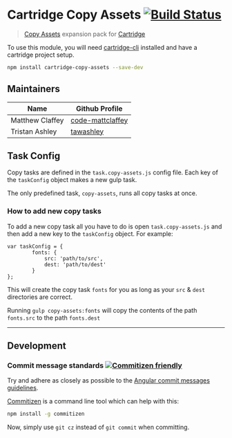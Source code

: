 # Cartridge Copy Assets [![Build Status](https://travis-ci.org/cartridge/cartridge-copy-assets.svg?branch=master)](https://travis-ci.org/cartridge/cartridge-copy-assets)

> [Copy Assets](https://github.com/cartridge/cartridge-copy-assets) expansion pack for  [Cartridge](https://github.com/cartridge/cartridge)


To use this module, you will need [cartridge-cli](https://github.com/cartridge/cartridge-cli) installed and have a cartridge project setup.

```sh
npm install cartridge-copy-assets --save-dev
```

## Maintainers

| Name          | Github Profile                  |
| ------------- |---------------------------------|
| Matthew Claffey  | [code-mattclaffey](https://github.com/code-mattclaffey) |
| Tristan Ashley  | [tawashley](https://github.com/tawashley) |


## Task Config

Copy tasks are defined in the `task.copy-assets.js` config file. Each key of the `taskConfig` object makes a new gulp task.

The only predefined task, `copy-assets`, runs all copy tasks at once.

### How to add new copy tasks
To add a new copy task all you have to do is open `task.copy-assets.js` and then add a new key to the `taskConfig` object. For example:

```
var taskConfig = {
		fonts: {
			src: 'path/to/src',
			dest: 'path/to/dest'
		}
};
```

This will create the copy task `fonts` for you as long as your `src` & `dest` directories are correct.

Running `gulp copy-assets:fonts` will copy the contents of the path `fonts.src` to the path `fonts.dest`

* * *

## Development
### Commit message standards [![Commitizen friendly](https://img.shields.io/badge/commitizen-friendly-brightgreen.svg)](http://commitizen.github.io/cz-cli/)
Try and adhere as closely as possible to the [Angular commit messages guidelines](https://github.com/angular/angular.js/blob/master/CONTRIBUTING.md#-git-commit-guidelines).

[Commitizen](https://github.com/commitizen/cz-cli) is a command line tool which can help with this:
```sh
npm install -g commitizen
```
Now, simply use `git cz` instead of `git commit` when committing.
